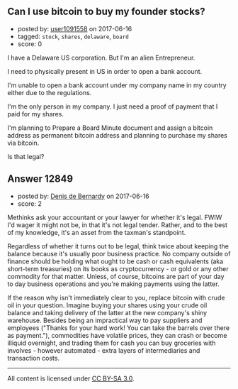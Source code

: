 ## Can I use bitcoin to buy my founder stocks?

- posted by: [user1091558](https://stackexchange.com/users/1098507/user1091558) on 2017-06-16
- tagged: `stock`, `shares`, `delaware`, `board`
- score: 0

I have a Delaware US corporation. But I'm an alien Entrepreneur.

I need to physically present in US in order to open a bank account.

I'm unable to open a bank account under my company name in my country either due to the regulations.

I'm the only person in my company. I just need a proof of payment that I paid for my shares.

I'm planning to Prepare a Board Minute document and assign a bitcoin address as permanent bitcoin address and planning to purchase my shares via bitcoin.

Is that legal?






## Answer 12849

- posted by: [Denis de Bernardy](https://stackexchange.com/users/182468/denis-de-bernardy) on 2017-06-16
- score: 2

Methinks ask your accountant or your lawyer for whether it's legal. FWIW I'd wager it might not be, in that it's not legal tender. Rather, and to the best of my knowledge, it's an asset from the taxman's standpoint.

Regardless of whether it turns out to be legal, think twice about keeping the balance because it's usually poor business practice. No company outside of finance should be holding what ought to be cash or cash equivalents (aka short-term treasuries) on its books as cryptocurrency - or gold or any other commodity for that matter. Unless, of course, bitcoins are part of your day to day business operations and you're making payments using the latter.

If the reason why isn't immediately clear to you, replace bitcoin with crude oil in your question. Imagine buying your shares using your crude oil balance and taking delivery of the latter at the new company's shiny warehouse. Besides being an impractical way to pay suppliers and employees ("Thanks for your hard work! You can take the barrels over there as payment."), commodities have volatile prices, they can crash or become illiquid overnight, and trading them for cash you can buy groceries with involves - however automated - extra layers of intermediaries and transaction costs.



---

All content is licensed under [CC BY-SA 3.0](https://creativecommons.org/licenses/by-sa/3.0/).
